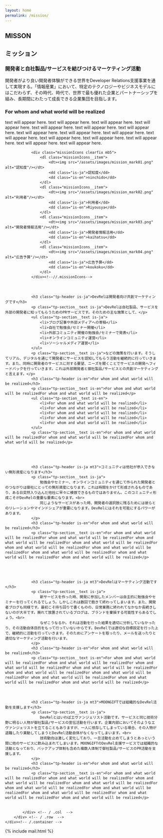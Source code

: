 ```yaml
---
layout: home
permalink: /mission/
---
```


<section class="tp-section tp-section">
	<div class="container mt9">
		<div class="row">
			<div class="col-md-3">
				<div class="tp-section-header">
					<h2 class="tp-section-header__title">MISSON</h2>
					<h2 class="tp-section-header__title-ja is-ja">ミッション</h2>
				</div>
			</div>
			<div class="col-md-9">
				<h3 class="tp-header is-ja">開発者と自社製品/サービスを結びつけるマーケティング活動</h3>
				<p class="tp-section__text is-ja tp-section__text--pc">開発者がより良い開発者体験ができる世界をDeveloper Relations支援事業を通して実現する。「情報産業」において、特定のテクノロジーやビジネスモデルにはこだわらず、その時代、時代で、世界で最も優れた企業とパートナーシップを組み、長期間にわたって成長できる企業集団を目指します。</p>
				<h3 class="tp-header is-en">For whom and what world will be realized</h3>
				<p class="tp-section__text is-en tp-section__text--pc">text will appear here. text will appear here. text will appear here. text will appear here. text will appear here. text will appear here. text will appear here. text will appear here. text will appear here. text will appear here. text will appear here. text will appear here. text will appear here. text will appear here. text will appear here. text will appear here.</p>

				<div class="missionIcons clearfix mb5">
					<dl class="missionIcons__item">
						<dt><img src="/assets/images/mission_mark01.png" alt="認知度"/></dt>
						<dd class="is-ja">認知度</dd>
						<dd class="is-en">ninchido</dd>
					</dl>
					<dl class="missionIcons__item">
						<dt><img src="/assets/images/mission_mark02.png" alt="利用者"/></dt>
						<dd class="is-ja">利用者</dd>
						<dd class="is-en">Riyousya</dd>
					</dl>
					<dl class="missionIcons__item">
						<dt><img src="/assets/images/mission_mark03.png" alt="開発者情報活用"/></dt>
						<dd class="is-ja">開発者情報活用</dd>
						<dd class="is-en">kaihatsu</dd>
					</dl>
					<dl class="missionIcons__item">
						<dt><img src="/assets/images/mission_mark04.png" alt="広告予算"/></dt>
						<dd class="is-ja">広告予算</dd>
						<dd class="is-en">koukoku</dd>
					</dl>
				</div><!--//.missionIcons-->



				<h3 class="tp-header is-ja">DevRelは開発者向け共創マーケティングです</h3>
				<p class="tp-section__text is-ja">DevRelは自社製品、サービスを外部の開発者に知ってもらうためのPRサービスです。そのための主な施策として、</p>
				<ul class="tp-section__text is-ja">
					<li>ブログ記事や外部メディアへの寄稿</li>
					<li>自社で勉強会/セミナー開催</li>
					<li>外部コミュニティ開催の勉強会/セミナーで発表</li>
					<li>オンラインコミュニティ運営</li>
					<li>ソーシャルメディア運営</li>
				</ul>
				<p class="tp-section__text is-ja">などの施策を行います。そうしてリアル、デジタルを通じて開発者にサービスを認知してもらう活動を継続的に行っていきます。また、同時に開発者のサービスに対する要望、ニーズを聞くことでサービスの開発へフィードバックを行っていきます。これは外部開発者と御社製品/サービスとの共創マーケティングと言えます。</p>
				<h3 class="tp-header is-en">For whom and what world will be realized</h3>
				<p class="tp-section__text is-en">For whom and what world will be realizedFor whom and what world will be realized</p>
				<ul class="tp-section__text is-en">
					<li>For whom and what world will be realized</li>
					<li>For whom and what world will be realized</li>
					<li>For whom and what world will be realized</li>
					<li>For whom and what world will be realized</li>
					<li>For whom and what world will be realized</li>
				</ul>
				<p class="tp-section__text is-en">For whom and what world will be realizedFor whom and what world will be realizedFor whom and what world will be realized</p>




				<h3 class="tp-header is-ja mt3">コミュニティは他社が参入できない無形資産になります</h3>
				<p class="tp-section__text is-ja">
					勉強会やセミナー、オンラインコミュニティを通じて作られた開発者とのつながりは御社にとっての無形資産になります。これは時間をかけて形成されるものであり、ある日突然入り込んだ他社に早々に模倣できるものではありません。このコミュニティ形成こそがDevRelの重要な要素になります。<br>
					同じようなサービスがあった時、開発者の選択肢に残るためには彼らとのリレーションやマインドシェアが重要になります。DevRelにはそれを可能にするパワーがあります。
				</p>
				<h3 class="tp-header is-en">For whom and what world will be realized</h3>
				<p class="tp-section__text is-en">For whom and what world will be realizedFor whom and what world will be realizedFor whom and what world will be realizedFor whom and what world will be realizedFor whom and what world will be realizedFor whom and what world will be realizedFor whom and what world will be realizedFor whom and what world will be realizedFor whom and what world will be realized</p>




				<h3 class="tp-header is-ja mt3">DevRelはマーケティング活動です</h3>
				<p class="tp-section__text is-ja">
					新サービスを作った時、開発に参加したメンバーは自主的に勉強会やセミナーを行ってくれるでしょう。しかしこれは数回で飽きて終わってしまいます。また、開発者ブログも同様です。最初こそ持ち回りで書くものの、日常業務に終われてなかなか長続きしないのが大半です。廃れて放置されているブログは、ブランドを棄損する可能性すらあるでしょう。<br>
					なぜこうなるか。それは活動を行った結果を適切に分析していなかったり、その活動自体目的をもって行っていないからです。DevRelでは適切な目標設定を行った上で、継続的に活動を行っていきます。そのためにアンケートを取ったり、メールを送ったりと適切なマーケティング活動を行います。
				</p>
				<h3 class="tp-header is-en">For whom and what world will be realized</h3>
				<p class="tp-section__text is-en">For whom and what world will be realizedFor whom and what world will be realizedFor whom and what world will be realizedFor whom and what world will be realizedFor whom and what world will be realizedFor whom and what world will be realizedFor whom and what world will be realizedFor whom and what world will be realizedFor whom and what world will be realized</p>



				<h3 class="tp-header is-ja mt3">MOONGIFTでは組織的なDevRel活動を支援します</h3>
				<p class="tp-section__text is-ja">
					DevRelとはいわばエヴァンジェリスト活動です。サービスと同じ技術分野に明るい人物が御社製品/サービスの宣伝活動を行います。企業内部においてそのようなエヴァンジェリストを立てることもありますが、一人に依存してしまっている場合、その人物が退職したり異動してしまうとDevRel活動自体がなくなってしまいます。<br>
					技術動向は激しく変化しており、一旦活動を止めてしまうとあっという間に他のサービスに飲み込まれてしまいます。MOONGIFTのDevRel支援サービスでは組織的な活動となっており、バックアップ体制も含めた複数人体制で御社製品/サービスのPR活動を支援します。
				</p>
				<h3 class="tp-header is-en">For whom and what world will be realized</h3>
				<p class="tp-section__text is-en">For whom and what world will be realizedFor whom and what world will be realizedFor whom and what world will be realizedFor whom and what world will be realizedFor whom and what world will be realizedFor whom and what world will be realizedFor whom and what world will be realizedFor whom and what world will be realizedFor whom and what world will be realized</p>


			</div> <!-- / .col  -->
		</div> <!-- / .row  -->
	</div><!-- /.container -->
</section>

{% include mail.html %}
